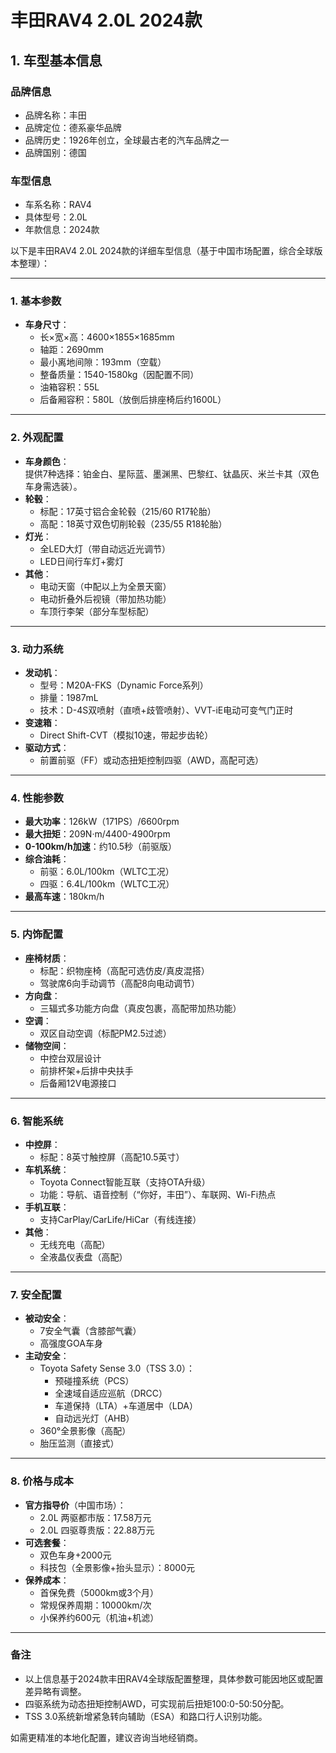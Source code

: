
# 丰田RAV4 2.0L 2024款
## 1. 车型基本信息
### 品牌信息
- 品牌名称：丰田
- 品牌定位：德系豪华品牌
- 品牌历史：1926年创立，全球最古老的汽车品牌之一
- 品牌国别：德国

### 车型信息
- 车系名称：RAV4
- 具体型号：2.0L
- 年款信息：2024款

以下是丰田RAV4 2.0L 2024款的详细车型信息（基于中国市场配置，综合全球版本整理）：

---

### **1. 基本参数**
- **车身尺寸**：  
  - 长×宽×高：4600×1855×1685mm  
  - 轴距：2690mm  
  - 最小离地间隙：193mm（空载）  
  - 整备质量：1540-1580kg（因配置不同）  
  - 油箱容积：55L  
  - 后备厢容积：580L（放倒后排座椅后约1600L）  

---

### **2. 外观配置**
- **车身颜色**：  
  提供7种选择：铂金白、星际蓝、墨渊黑、巴黎红、钛晶灰、米兰卡其（双色车身需选装）。  
- **轮毂**：  
  - 标配：17英寸铝合金轮毂（215/60 R17轮胎）  
  - 高配：18英寸双色切削轮毂（235/55 R18轮胎）  
- **灯光**：  
  - 全LED大灯（带自动远近光调节）  
  - LED日间行车灯+雾灯  
- **其他**：  
  - 电动天窗（中配以上为全景天窗）  
  - 电动折叠外后视镜（带加热功能）  
  - 车顶行李架（部分车型标配）  

---

### **3. 动力系统**
- **发动机**：  
  - 型号：M20A-FKS（Dynamic Force系列）  
  - 排量：1987mL  
  - 技术：D-4S双喷射（直喷+歧管喷射）、VVT-iE电动可变气门正时  
- **变速箱**：  
  - Direct Shift-CVT（模拟10速，带起步齿轮）  
- **驱动方式**：  
  - 前置前驱（FF）或动态扭矩控制四驱（AWD，高配可选）  

---

### **4. 性能参数**
- **最大功率**：126kW（171PS）/6600rpm  
- **最大扭矩**：209N·m/4400-4900rpm  
- **0-100km/h加速**：约10.5秒（前驱版）  
- **综合油耗**：  
  - 前驱：6.0L/100km（WLTC工况）  
  - 四驱：6.4L/100km（WLTC工况）  
- **最高车速**：180km/h  

---

### **5. 内饰配置**
- **座椅材质**：  
  - 标配：织物座椅（高配可选仿皮/真皮混搭）  
  - 驾驶席6向手动调节（高配8向电动调节）  
- **方向盘**：  
  - 三辐式多功能方向盘（真皮包裹，高配带加热功能）  
- **空调**：  
  - 双区自动空调（标配PM2.5过滤）  
- **储物空间**：  
  - 中控台双层设计  
  - 前排杯架+后排中央扶手  
  - 后备厢12V电源接口  

---

### **6. 智能系统**
- **中控屏**：  
  - 标配：8英寸触控屏（高配10.5英寸）  
- **车机系统**：  
  - Toyota Connect智能互联（支持OTA升级）  
  - 功能：导航、语音控制（“你好，丰田”）、车联网、Wi-Fi热点  
- **手机互联**：  
  - 支持CarPlay/CarLife/HiCar（有线连接）  
- **其他**：  
  - 无线充电（高配）  
  - 全液晶仪表盘（高配）  

---

### **7. 安全配置**
- **被动安全**：  
  - 7安全气囊（含膝部气囊）  
  - 高强度GOA车身  
- **主动安全**：  
  - Toyota Safety Sense 3.0（TSS 3.0）：  
    - 预碰撞系统（PCS）  
    - 全速域自适应巡航（DRCC）  
    - 车道保持（LTA）+车道居中（LDA）  
    - 自动远光灯（AHB）  
  - 360°全景影像（高配）  
  - 胎压监测（直接式）  

---

### **8. 价格与成本**
- **官方指导价**（中国市场）：  
  - 2.0L 两驱都市版：17.58万元  
  - 2.0L 四驱尊贵版：22.88万元  
- **可选套餐**：  
  - 双色车身+2000元  
  - 科技包（全景影像+抬头显示）：8000元  
- **保养成本**：  
  - 首保免费（5000km或3个月）  
  - 常规保养周期：10000km/次  
  - 小保养约600元（机油+机滤）  

---

### **备注**  
- 以上信息基于2024款丰田RAV4全球版配置整理，具体参数可能因地区或配置差异略有调整。  
- 四驱系统为动态扭矩控制AWD，可实现前后扭矩100:0-50:50分配。  
- TSS 3.0系统新增紧急转向辅助（ESA）和路口行人识别功能。  

如需更精准的本地化配置，建议咨询当地经销商。
